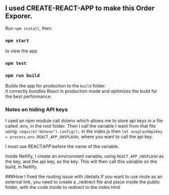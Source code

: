 ## I used CREATE-REACT-APP to make this Order Exporer.

Run `npm install`, then:

### `npm start`

to view the app

### `npm test`

### `npm run build`

Builds the app for production to the `build` folder.<br>
It correctly bundles React in production mode and optimizes the build for the best performance.

### Notes on hiding API keys

I used an npm module call dotenv which allows me to store api keys in a file called .env, in the root folder. Then I call the variable I want from that file using:
`require("dotenv").config();` in the index.js
then `let unsplashApiKey = process.env.REACT_APP_UNSPLASH;` where you want to call the api key.

I must use REACT*APP* before the name of the variable.

Inside Netlify, I create an environment variable, using `REACT_APP_UNSPLASH` as the key, and the api key, as the key. This will then call this variable on the build, in Netlify.

###How I fixed the routing issue with /details
If you want to use route as an external link, you need to create a \_redirect file and place inside the public folder, with the code inside to redirect to the index.html
